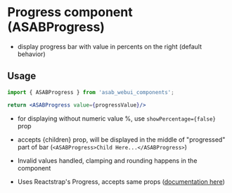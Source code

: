 # Progress component (ASABProgress)

- display progress bar with value in percents on the right (default behavior)

## Usage

```jsx
import { ASABProgress } from 'asab_webui_components';

return <ASABProgress value={progressValue}/>
```

- for displaying without numeric value %, use `showPercentage={false}` prop

- accepts {children} prop, will be displayed in the middle of "progressed" part of bar (`<ASABProgress>Child Here...</ASABProgress>`)

- Invalid values handled, clamping and rounding happens in the component

- Uses Reactstrap's Progress, accepts same props ([documentation here](https://reactstrap.github.io/?path=/docs/components-progress--progress))
